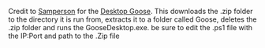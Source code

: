 Credit to [Samperson](https://twitter.com/samnchiet) for the [Desktop Goose](https://samperson.itch.io/desktop-goose).
This downloads the .zip folder to the directory it is run from, extracts it to a folder called Goose, deletes the .zip folder and runs the GooseDesktop.exe. be sure to edit the .ps1 file with the IP:Port and path to the .Zip file
